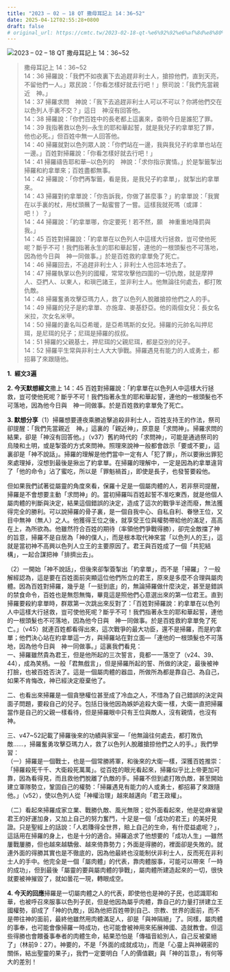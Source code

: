 ```yaml
---
title: "2023 – 02 – 18 QT 撒母耳記上 14：36~52"
date: 2025-04-12T02:55:28+0800
draft: false
# original_url: https://cmtc.tw/2023-02-18-qt-%e6%92%92%e6%af%8d%e8%80%b3%e8%a8%98%e4%b8%8a-14%ef%bc%9a3652
---
```


![2023 – 02 – 18 QT 撒母耳記上 14：36~52](/images/qt.jpg  "2023 – 02 – 18 QT 撒母耳記上 14：36~52")

> 撒母耳記上 14：36~52  
> 14：36 掃羅說：「我們不如夜裏下去追趕非利士人，搶掠他們，直到天亮，不留他們一人。」眾民說：「你看怎樣好就去行吧！」祭司說：「我們先當親近　神。」  
> 14：37 掃羅求問　神說：「我下去追趕非利士人可以不可以？你將他們交在以色列人手裏不交？」這日　神沒有回答他。  
> 14：38 掃羅說：「你們百姓中的長老都上這裏來，查明今日是誰犯了罪。  
> 14：39 我指著救以色列─永生的耶和華起誓，就是我兒子約拿單犯了罪，他也必死。」但百姓中無一人回答他。  
> 14：40 掃羅就對以色列眾人說：「你們站在一邊，我與我兒子約拿單也站在一邊。」百姓對掃羅說：「你看怎樣好就去行吧！」  
> 14：41 掃羅禱告耶和華─以色列的　神說：「求你指示實情。」於是掣籤掣出掃羅和約拿單來；百姓盡都無事。  
> 14：42 掃羅說：「你們再掣籤，看是我，是我兒子約拿單」，就掣出約拿單來。  
> 14：43 掃羅對約拿單說：「你告訴我，你做了甚麼事？」約拿單說：「我實在以手裏的杖，用杖頭蘸了一點蜜嘗了一嘗。這樣我就死嗎（或譯：吧！）？」  
> 14：44 掃羅說：「約拿單哪，你定要死！若不然，願　神重重地降罰與我。」  
> 14：45 百姓對掃羅說：「約拿單在以色列人中這樣大行拯救，豈可使他死呢？斷乎不可！我們指著永生的耶和華起誓，連他的一根頭髮也不可落地，因為他今日與　神一同做事。」於是百姓救約拿單免了死亡。  
> 14：46 掃羅回去，不追趕非利士人；非利士人也回本地去了。  
> 14：47 掃羅執掌以色列的國權，常常攻擊他四圍的一切仇敵，就是摩押人、亞捫人、以東人，和瑣巴諸王，並非利士人。他無論往何處去，都打敗仇敵。  
> 14：48 掃羅奮勇攻擊亞瑪力人，救了以色列人脫離搶掠他們之人的手。  
> 14：49 掃羅的兒子是約拿單、亦施韋、麥基舒亞。他的兩個女兒：長女名米拉，次女名米甲。  
> 14：50 掃羅的妻名叫亞希暖，是亞希瑪斯的女兒。掃羅的元帥名叫押尼珥，是尼珥的兒子；尼珥是掃羅的叔叔。  
> 14：51 掃羅的父親基士，押尼珥的父親尼珥，都是亞別的兒子。  
> 14：52 掃羅平生常與非利士人大大爭戰。掃羅遇見有能力的人或勇士，都招募了來跟隨他。

**1.  經文3遍**

**2. 今天默想經文**撒上 14：45 百姓對掃羅說：「約拿單在以色列人中這樣大行拯救，豈可使他死呢？斷乎不可！我們指著永生的耶和華起誓，連他的一根頭髮也不可落地，因為他今日與　神一同做事。於是百姓救約拿單免了死亡。

**3. 默想分享**（1）掃羅想要連夜乘勝追擊追殺非利士人，百姓支持王的作法，祭司卻提醒：「我們先當親近　神。」這裏的「親近神」，原意是「求問神」。掃羅求問的結果，卻是「神沒有回答他。」（v37）舊約時代的「求問神」，可能是通過祭司的烏陵和土明，或是掣簽的方式來問神。照理來說神一般都會啟示「要或不要」，這裏卻是「神不說話」。掃羅的理解是他們當中一定有人「犯了罪」，所以要揪出罪犯來處理掉，沒想到最後是揪出了約拿單。在掃羅的理解中，一定是因為約拿單違背了「他的命令」沾了蜜吃，所以是「罪魁禍首」，即使是長子，也發誓要殺他。

但如果我們試著從屬靈的角度來看，保羅十足是一個屬肉體的人，若非祭司提醒，掃羅是不會想要主動「求問神」的。當初掃羅叫百姓起誓不准吃東西，就是他個人屬肉體的判斷與決定，結果這個錯誤的決定，造成了這次的戰爭半途而廢，無法獲得完全的勝利。可以說掃羅的骨子裏，是一個自我中心、自私自利、眷戀王位，又目中無神（無人）之人。他獲得王位之後，就享受王位與權勢帶給他的滿足，高高在上，為所欲為。他雖然符合百姓的期待（率領他們爭戰得勝），卻完全敵擋了神的旨意，掃羅不是自居為「神的僕人」，而是根本取代神來當「以色列人的王」，這就是當初神不高興以色列人立王的主要原因了。君王與百姓成了一個「共犯結構」，一起合謀把神「排擠出去」。

（2）一開始「神不說話」，但後來卻掣簽掣出「約拿單」，而不是「掃羅」？一般解經認為，這是要在百姓面前突顯這位他們所立的君王，原來是多麼不合理與屬肉體。因為百姓對掃羅，幾乎是「一挺到底」的，無論掃羅做什麼決定，甚至是錯誤的禁食命令，百姓也是無怨無悔，畢竟這是照他們心意選出來的第一位君王。直到掃羅要殺約拿單時，群眾第一次跳出來反對了：「百姓對掃羅說：約拿單在以色列人中這樣大行拯救，豈可使他死呢？斷乎不可！我們指著永生的耶和華起誓，連他的一根頭髮也不可落地，因為他今日與　神一同做事。於是百姓救約拿單免了死亡。」（v45）就連百姓都看得出來，這次戰爭的最大功臣，還不是掃羅，而是約拿單；他們決心站在約拿單這一方，與掃羅站在對立面—「連他的一根頭髮也不可落地，因為他今日與　神一同做事。」這裏我們看見：  
一、掃羅雖然貴為君王，但是他所起的三次誓言，竟都一一落空了（v24、39、44），成為笑柄。一般「君無戲言」，但是掃羅所起的誓、所做的決定，最後被神打臉，也被百姓否決了。這是一個屬肉體的器皿，所做所為都是靠自己、為自己，如果不肯悔改，神已經決定廢棄他了。

二、也看出來掃羅是一個貪戀權位甚至成了冷血之人，不惜為了自己錯誤的決定與面子問題，要殺自己的兒子。包括日後他因為嫉妒追殺大衛一樣，大衛一直把掃羅當作是自己的父親一樣看待，但是掃羅眼中只有王位與敵人，沒有親情，也沒有神。

三、v47~52記載了掃羅後來的功績與家室—「他無論往何處去，都打敗仇敵……，掃羅奮勇攻擊亞瑪力人，救了以色列人脫離搶掠他們之人的手。」我們學習：  
（一）掃羅是一個戰士，也是一個常勝將軍，和後來的大衛一樣，深獲百姓推崇：「掃羅殺死千千、大衛殺死萬萬」。從百姓的眼光看起來，掃羅似乎比上帝更加可靠，因為看得見，而且救他們脫離了仇敵的手。掃羅不但到處打敗仇敵，甚至開始建立軍隊勢立，鞏固自己的權勢：「掃羅遇見有能力的人或勇士，都招募了來跟隨他。」（v52），使以色列人從「神權治理」越來越邁向「君王政權」。

（二）看起來掃羅成家立業、戰勝仇敵、風光無限；從外面看起來，他是從麻雀變君王的好運加身，又加上自己的努力奮鬥，十足是一個「成功的君王」的美好見證。只是聖經上的話說：「人若賺得全世界，賠上自己的生命，有什麼益處呢？」，這話用在掃羅的身上，也是十分的適合。掃羅追求了他想要的「成功人生」—雖然屢戰屢勝，但也越來越驕傲、越來倚靠勢力；外面是得勝的，裡面卻是失敗的。就連外面的得勝其實也是不徹底的，因為他最終也沒能制伏非利士人，反而死在非利士人的手中。他完全是一個「屬肉體」的代表，靠肉體服事，可能可以帶來「一時的成功」，但到最後「屬靈的要與屬肉體的爭戰」，屬肉體所建造起來的一切，很快就要被神摧毀了，就如曇花一現，轉眼成空。

**4. 今天的回應**掃羅是一切屬肉體之人的代表，即使他也是神的子民，也認識耶和華，也被呼召來服事以色列子民，但是他因為屬乎肉體，靠自己的力量打拼建立王國權勢，卻成了「神的仇敵」，因為他把百姓帶到自己、宗教、世界的面前，而不是帶往神的面前，最終他雖然用肉體滿足人，卻是「與神隔絕」了。同樣，屬肉體的事奉，也可能會像掃羅一時成功，也可能會被神用來拓展神國、造就教會。但這些得勝也會餵養事奉者的肉體生命，結果恐怕是「傳福音給別人，自己反被棄絕了」（林前9：27）。神要的，不是「外面的成就成功」，而是「心靈上與神親密的關係，結出聖靈的果子」，我們一定要明白「人的價值觀」與「神的旨意」，有何等大的差別！